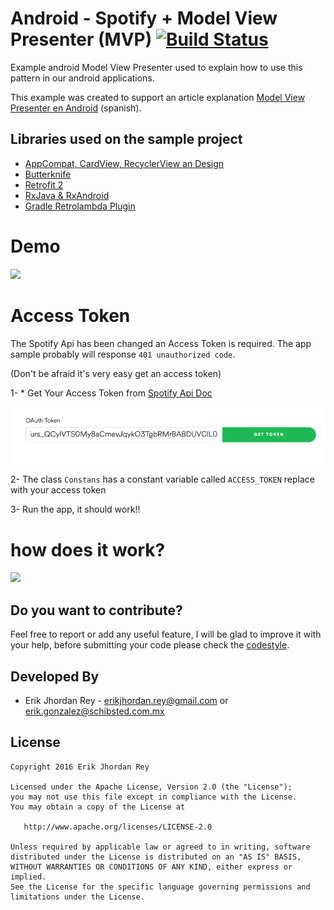 # Android - Spotify + Model View Presenter (MVP) [![Build Status](https://travis-ci.org/erikjhordan-rey/Android-Spotify-MVP.svg?branch=master)](https://travis-ci.org/erikjhordan-rey/Android-Spotify-MVP)
Example android Model View Presenter used to explain how to use this pattern in our android applications.

This example was created to support an article explanation [Model View Presenter en Android][1] (spanish).

Libraries used on the sample project
------------------------------------
* [AppCompat, CardView, RecyclerView an Design][2]
* [Butterknife][3]
* [Retrofit 2][4]
* [RxJava & RxAndroid][5]
* [Gradle Retrolambda Plugin][6]


# Demo

![](./art/spotify-mvp.png)


# Access Token 

The Spotify Api has been changed an Access Token is required. The app sample probably will response `401 unauthorized code`.

(Don't be afraid it's very easy get an access token)


1- * Get Your Access Token from [Spotify Api Doc](https://developer.spotify.com/web-api/console/get-search-item/)

![](./art/token_spotify.png)

2- The class `Constans` has a constant variable called `ACCESS_TOKEN` replace with your access token  


3- Run the app, it should work!!


# how does it work?

![](./art/Telecine_2015-11-25-17-19-04.gif)

[8]: http://mockito.org/
[7]: http://robolectric.org/
[6]: https://github.com/evant/gradle-retrolambda
[5]: https://github.com/ReactiveX/RxAndroid
[4]: http://square.github.io/retrofit/
[3]: http://jakewharton.github.io/butterknife/
[2]: http://developer.android.com/intl/es/tools/support-library/index.html
[1]: https://erikcaffrey.github.io/ANDROID-mvp/


Do you want to contribute?
--------------------------

Feel free to report or add any useful feature, I will be glad to improve it with your help, before submitting your code please check the [codestyle](https://github.com/square/java-code-styles).


Developed By
------------

* Erik Jhordan Rey  - <erikjhordan.rey@gmail.com> or <erik.gonzalez@schibsted.com.mx>

License
-------

    Copyright 2016 Erik Jhordan Rey

    Licensed under the Apache License, Version 2.0 (the "License");
    you may not use this file except in compliance with the License.
    You may obtain a copy of the License at

       http://www.apache.org/licenses/LICENSE-2.0

    Unless required by applicable law or agreed to in writing, software
    distributed under the License is distributed on an "AS IS" BASIS,
    WITHOUT WARRANTIES OR CONDITIONS OF ANY KIND, either express or implied.
    See the License for the specific language governing permissions and
    limitations under the License.


